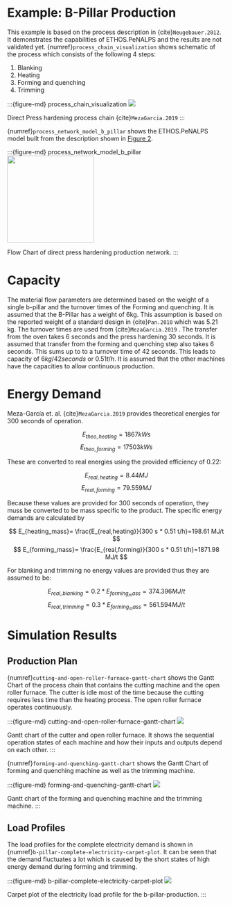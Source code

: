 # Example: B-Pillar Production 
This example is based on the process description in {cite}`Neugebauer.2012`. It demonstrates the capabilities of ETHOS.PeNALPS and the results are not validated yet. {numref}`process_chain_visualization` 
shows schematic of the process which consists of the following 4 steps:
1. Blanking
2. Heating
3. Forming and quenching
4. Trimming

:::{figure-md} process_chain_visualization
<img src="./b_pillar_figures/direct_hardening_process_chain.jpg" >

Direct Press hardening process chain {cite}`MezaGarcia.2019` 
:::

{numref}`process_network_model_b_pillar` shows the ETHOS.PeNALPS model built from the description shown in [Figure 2](process_network_model_b_pillar).

:::{figure-md} process_network_model_b_pillar
<img src="./b_pillar_figures/production_system_figure.png" width="200"/>

Flow Chart of direct press hardening production network.
:::

# Capacity
The material flow parameters are determined based on the weight of a single b-pillar and the turnover times of the Forming and quenching. It is assumed that the B-Pillar has a weight of 6kg. This assumption is based on the reported weight of a standard design in {cite}`Pan.2010` which was 5.21 kg. The turnover times are used from {cite}`MezaGarcia.2019` . The transfer from the oven takes 6 seconds and the press hardening 30 seconds. It is assumed that transfer from the forming and quenching step also takes 6 seconds. This sums up to to a turnover time of 42 seconds. This leads to capacity of $6 kg/42 seconds$ or $0.51 t / h$. It is assumed that the other machines have the capacities to allow continuous production.

# Energy Demand

Meza-García et. al. {cite}`MezaGarcia.2019` provides theoretical energies for 300 seconds of operation. 

$$
E_{theo, heating} = 1867 kWs
$$
$$
E_{theo,forming} = 17503 kWs
$$

These are converted to real energies using the provided efficiency of 0.22:

$$
E_{real,heating} = 8.44 MJ
$$
$$
E_{real,forming} = 79.559 MJ
$$

Because these values are provided for 300 seconds of operation, they muss be converted to be mass specific to the product.
The specific energy demands are calculated by 

$$
E_{heating_mass}= \frac{E_{real,heating}}{300 s * 0.51 t/h}=198.61 MJ/t
$$
$$
E_{forming_mass}= \frac{E_{real,forming}}{300 s * 0.51 t/h}=1871.98 MJ/t
$$

For blanking and trimming no energy values are provided thus they are assumed to be:

$$
E_{real,blanking} = 0.2 * E_{forming_mass}= 374.396 MJ/t
$$
$$
E_{real,trimming} = 0.3 * E_{forming_mass} = 561.594 MJ/t
$$


# Simulation Results
## Production Plan

{numref}`cutting-and-open-roller-furnace-gantt-chart` shows the Gantt Chart of the process chain that contains the cutting machine and the open roller furnace. The cutter is idle most of the time because the cutting requires less time than the heating process.
The open roller furnace operates continuously.

:::{figure-md} cutting-and-open-roller-furnace-gantt-chart
<img src="./b_pillar_figures/roller_furnace_process_chain.png">

Gantt chart of the cutter and open roller furnace. It shows the sequential operation states of each machine and how their inputs and outputs depend on each other.
:::

{numref}`forming-and-quenching-gantt-chart` shows the Gantt Chart of forming and quenching machine as well as the trimming machine.



:::{figure-md} forming-and-quenching-gantt-chart
<img src="./b_pillar_figures/forming_and_quenching_trimming_gantt_chart.png">

Gantt chart of the forming and quenching machine and the trimming machine.
:::

## Load Profiles

The load profiles for the complete electricity demand is shown in {numref}`b-pillar-complete-electricity-carpet-plot`. It can be seen that the demand fluctuates a lot which is caused by the short states of high energy demand during forming and trimming.


:::{figure-md} b-pillar-complete-electricity-carpet-plot
<img src="./b_pillar_figures/carpet_plot_total_electricity.png">

Carpet plot of the electricity load profile for the b-pillar-production.
:::

